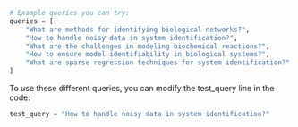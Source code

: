 ```python
# Example queries you can try:
queries = [
    "What are methods for identifying biological networks?",
    "How to handle noisy data in system identification?",
    "What are the challenges in modeling biochemical reactions?",
    "How to ensure model identifiability in biological systems?",
    "What are sparse regression techniques for system identification?"
]
```

To use these different queries, you can modify the test_query line in the code:

```python
test_query = "How to handle noisy data in system identification?"
```

